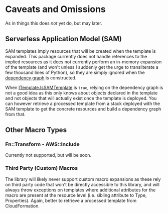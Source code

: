 # Caveats and Omissions

As in things this does _not_ yet do, but may later.

## Serverless Application Model (SAM)

SAM templates imply resources that will be created when the template is expanded. This package currently does not handle references to the implied resources as it does not currently perform an in-memory expansion of the template (and won't unless I suddenly get the urge to transliterate a few thousand lines of Python), so they are simply ignored when the [dependency graph](./dependencies.md) is constructed.

When [ITemplate.IsSAMTemplate](xref:Firefly.CloudFormationParser.ITemplate.IsSAMTemplate) is `true`, relying on the dependency graph is not a good idea as this only knows about objects declared in the template and not objects that will actually exist once the template is deployed. You can however retrieve a processed template from a stack deployed with the SAM template to get the concrete resources and build a dependency graph from that.

## Other Macro Types

### Fn::Transform - AWS::Include

Currently not supported, but will be soon.

### Third Party (Custom) Macros

The library will likely never support custom macro expansions as these rely on third party code that won't be directly accessible to this library, and will always throw exceptions on templates where additional attributes for the macro are present at the resource level (i.e. sibling attribute to Type, Properties). Again, better to retrieve a processed template from CloudFormation.





